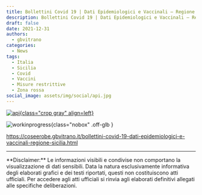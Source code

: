 ```yaml
---
title: Bollettini Covid 19 | Dati Epidemiologici e Vaccinali – Regione Sicilia
description: Bollettini Covid 19 | Dati Epidemiologici e Vaccinali – Regione Sicilia
draft: false
date: 2021-12-31
authors:
  - gbvitrano
categories:
  - News
tags:
  - Italia
  - Sicilia
  - Covid
  - Vaccini
  - Misure restrittive
  - Zona rossa
social_image: assets/img/social/api.jpg
---
```

<style>.md-typeset code { background-color: #fff0!important;}  </style>
[![api](api.webp  "Bollettini Covid 19 | Dati Epidemiologici e Vaccinali – Regione Sicilia" ){class="crop gray" align=left}](index.md) 

![workinprogress](https://coseerobe.it/assets/img/workinprogress.jpg "Work in progress"){class="nobox" .off-glb }
<!-- more -->

https://coseerobe.gbvitrano.it/bollettini-covid-19-dati-epidemiologici-e-vaccinali-regione-sicilia.html

<hr>
**Disclaimer:** Le informazioni visibili e condivise non comportano la visualizzazione di dati sensibili. Data la natura esclusivamente informativa degli elaborati grafici e dei testi riportati, questi non costituiscono atti ufficiali. Per accedere agli atti ufficiali si rinvia agli elaborati definitivi allegati alle specifiche deliberazioni.